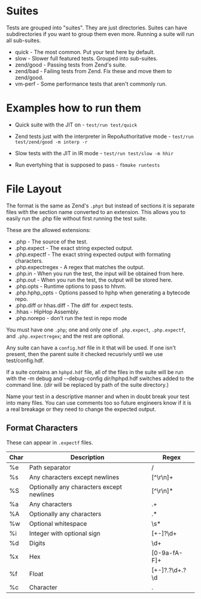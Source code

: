 # Suites

Tests are grouped into "suites". They are just directories. Suites can have
subdirectories if you want to group them even more. Running a suite will run
all sub-suites.

* quick - The most common. Put your test here by default.
* slow - Slower full featured tests. Grouped into sub-suites.
* zend/good - Passing tests from Zend's suite.
* zend/bad - Failing tests from Zend. Fix these and move them to zend/good.
* vm-perf - Some performance tests that aren't commonly run.

# Examples how to run them

* Quick suite with the JIT on -
`test/run test/quick`

* Zend tests just with the interpreter in RepoAuthoritative mode -
`test/run test/zend/good -m interp -r`

* Slow tests with the JIT in IR mode -
`test/run test/slow -m hhir`

* Run evertyhing that is supposed to pass -
`fbmake runtests`

# File Layout

The format is the same as Zend's `.phpt` but instead of sections it is
separate files with the section name converted to an extension. This allows
you to easily run the .php file without first running the test suite.

These are the allowed extensions:

* .php - The source of the test.
* .php.expect - The exact string expected output.
* .php.expectf - The exact string expected output with formating characters.
* .php.expectregex - A regex that matches the output.
* .php.in - When you run the test, the input will be obtained from here.
* .php.out - When you run the test, the output will be stored here.
* .php.opts - Runtime options to pass to hhvm.
* .php.hphp_opts - Options passed to hphp when generating a bytecode repo.
* .php.diff or hhas.diff - The diff for .expect tests.
* .hhas - HipHop Assembly.
* .php.norepo - don't run the test in repo mode

You must have one `.php`; one and only one of `.php.expect`, `.php.expectf`, and
`.php.expectregex`; and the rest are optional.

Any suite can have a `config.hdf` file in it that will be used. If one isn't
present, then the parent suite it checked recusrivly until we use
test/config.hdf.

If a suite contains an `hphpd.hdf` file, all of the files in the suite will be
run with the -m debug and --debug-config _dir_/hphpd.hdf switches added to the
command line. (_dir_ will be replaced by path of the suite directory.)

Name your test in a descriptive manner and when in doubt break your test into
many files. You can use comments too so future engineers know if it is a real
breakage or they need to change the expected output.

## Format Characters

These can appear in `.expectf` files.

| Char | Description                                | Regex
|------|--------------------------------------------|-------
| %e   | Path separator                             | \/
| %s   | Any characters except newlines             | [^\r\n]+
| %S   | Optionally any characters except newlines  | [^\r\n]*
| %a   | Any characters                             | .+
| %A   | Optionally any characters                  | .*
| %w   | Optional whitespace                        | \s*
| %i   | Integer with optional sign                 | [+-]?\d+
| %d   | Digits                                     | \d+
| %x   | Hex                                        | [0-9a-fA-F]+
| %f   | Float                                      | [+-]?\.?\d+\.?\d|(?:[Ee][+-]?\d+)?
| %c   | Character                                  | .
